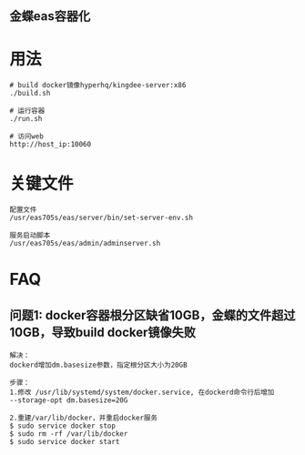 金蝶eas容器化
-------------------------------

# 用法

```
# build docker镜像hyperhq/kingdee-server:x86
./build.sh

# 运行容器
./run.sh

# 访问web
http://host_ip:10060
```

# 关键文件

```
配置文件
/usr/eas705s/eas/server/bin/set-server-env.sh

服务启动脚本
/usr/eas705s/eas/admin/adminserver.sh
```

# FAQ

## 问题1: docker容器根分区缺省10GB，金蝶的文件超过10GB，导致build docker镜像失败

```
解决：
dockerd增加dm.basesize参数，指定根分区大小为20GB

步骤：
1.修改 /usr/lib/systemd/system/docker.service, 在dockerd命令行后增加
--storage-opt dm.basesize=20G

2.重建/var/lib/docker，并重启docker服务
$ sudo service docker stop
$ sudo rm -rf /var/lib/docker
$ sudo service docker start
```